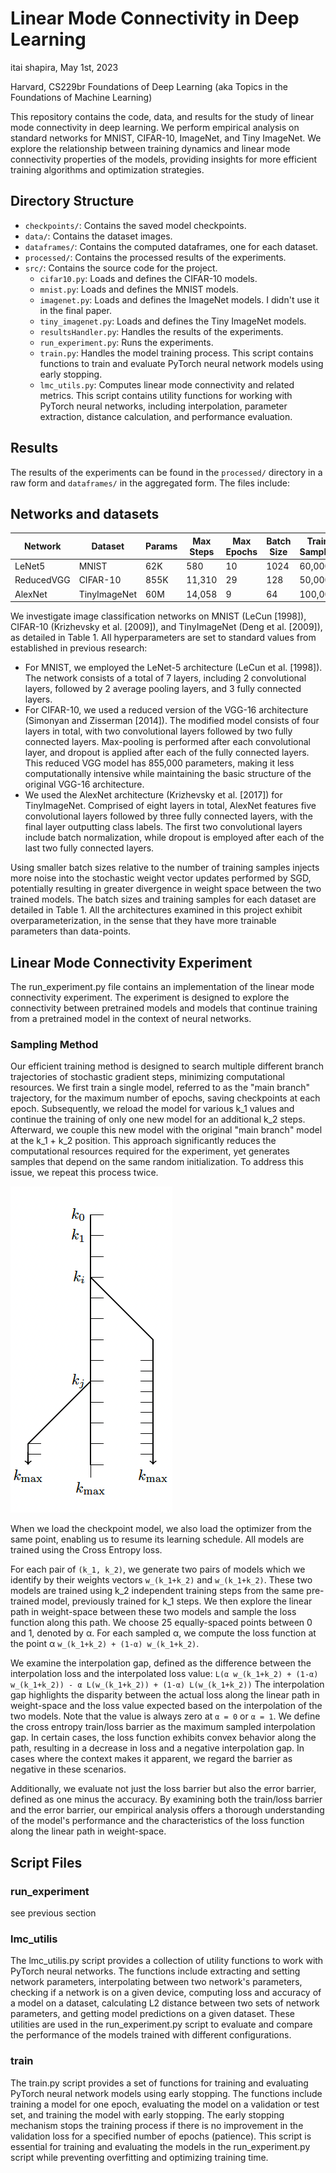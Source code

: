 # Linear Mode Connectivity in Deep Learning
itai shapira, May 1st, 2023

Harvard, CS229br Foundations of Deep Learning (aka Topics in the Foundations of Machine Learning)


This repository contains the code, data, and results for the study of linear mode connectivity in deep learning. We perform empirical analysis on standard networks for MNIST, CIFAR-10, ImageNet, and Tiny ImageNet. We explore the relationship between training dynamics and linear mode connectivity properties of the models, providing insights for more efficient training algorithms and optimization strategies.

## Directory Structure

- `checkpoints/`: Contains the saved model checkpoints.
- `data/`: Contains the dataset images.
- `dataframes/`: Contains the computed dataframes, one for each dataset.
- `processed/`: Contains the processed results of the experiments.
- `src/`: Contains the source code for the project.
  - `cifar10.py`: Loads and defines the CIFAR-10 models.
  - `mnist.py`: Loads and defines the MNIST models.
  - `imagenet.py`: Loads and defines the ImageNet models. I didn't use it in the final paper.
  - `tiny_imagenet.py`: Loads and defines the Tiny ImageNet models.
  - `resultsHandler.py`: Handles the results of the experiments.
  - `run_experiment.py`: Runs the experiments.
  - `train.py`: Handles the model training process.  This script contains functions to train and evaluate PyTorch neural network models using early stopping.
  - `lmc_utils.py`: Computes linear mode connectivity and related metrics. This script contains utility functions for working with PyTorch neural networks, including interpolation, parameter extraction, distance calculation, and performance evaluation.


## Results

The results of the experiments can be found in the `processed/` directory in a raw form and `dataframes/` in the aggregated form. The files include:

## Networks and datasets
| Network    | Dataset      | Params | Max Steps | Max Epochs | Batch Size | Train Samples | Final Accuracy | Optimizer |
|------------|--------------|--------|-----------|------------|------------|---------------|----------------|-----------|
| LeNet5     | MNIST        | 62K    | 580       | 10         | 1024       | 60,000        | 0.9818         | Adam      |
| ReducedVGG | CIFAR-10     | 855K   | 11,310    | 29         | 128        | 50,000        | 0.7136         | Adam      |
| AlexNet    | TinyImageNet | 60M    | 14,058    | 9          | 64         | 100,000       | 0.4064         | Adam      |



We investigate image classification networks on MNIST (LeCun [1998]), CIFAR-10 (Krizhevsky et al. [2009]), and TinyImageNet (Deng et al. [2009]), as detailed in Table 1. All hyperparameters are set to standard values from established in previous research:

- For MNIST, we employed the LeNet-5 architecture (LeCun et al. [1998]). The network consists of a total of 7 layers, including 2 convolutional layers, followed by 2 average pooling layers, and 3 fully connected layers.
- For CIFAR-10, we used a reduced version of the VGG-16 architecture (Simonyan and Zisserman [2014]). The modified model consists of four layers in total, with two convolutional layers followed by two fully connected layers. Max-pooling is performed after each convolutional layer, and dropout is applied after each of the fully connected layers. This reduced VGG model has 855,000 parameters, making it less computationally intensive while maintaining the basic structure of the original VGG-16 architecture.
- We used the AlexNet architecture (Krizhevsky et al. [2017]) for TinyImageNet. Comprised of eight layers in total, AlexNet features five convolutional layers followed by three fully connected layers, with the final layer outputting class labels. The first two convolutional layers include batch normalization, while dropout is employed after each of the last two fully connected layers.

Using smaller batch sizes relative to the number of training samples injects more noise into the stochastic weight vector updates performed by SGD, potentially resulting in greater divergence in weight space between the two trained models. The batch sizes and training samples for each dataset are detailed in Table 1. All the architectures examined in this project exhibit overparameterization, in the sense that they have more trainable parameters than data-points.



## Linear Mode Connectivity Experiment
The run_experiment.py file contains an implementation of the linear mode connectivity experiment. The experiment is designed to explore the connectivity between pretrained models and models that continue training from a pretrained model in the context of neural networks.

### Sampling Method
Our efficient training method is designed to search multiple different branch trajectories of stochastic gradient steps, minimizing computational resources. We first train a single model, referred to as the "main branch" trajectory, for the maximum number of epochs, saving checkpoints at each epoch. Subsequently, we reload the model for various k_1 values and continue the training of only one new model for an additional k_2 steps. Afterward, we couple this new model with the original "main branch" model at the k_1 + k_2 position. This approach significantly reduces the computational resources required for the experiment, yet generates samples that depend on the same random initialization. To address this issue, we repeat this process twice.

![Sampling Method](./plots/algorithm.png)

When we load the checkpoint model, we also load the optimizer from the same point, enabling us to resume its learning schedule. All models are trained using the Cross Entropy loss.

For each pair of `(k_1, k_2)`, we generate two pairs of models which we identify by their weights vectors `w_(k_1+k_2)` and `w_(k_1+k_2)`. These two models are trained using k_2 independent training steps from the same pre-trained model, previously trained for k_1 steps. We then explore the linear path in weight-space between these two models and sample the loss function along this path. We choose 25 equally-spaced points between 0 and 1, denoted by α. For each sampled α, we compute the loss function at the point α `w_(k_1+k_2) + (1-α) w_(k_1+k_2)`.

We examine the interpolation gap, defined as the difference between the interpolation loss and the interpolated loss value:
`L(α w_(k_1+k_2) + (1-α) w_(k_1+k_2)) - α L(w_(k_1+k_2)) + (1-α) L(w_(k_1+k_2))`
The interpolation gap highlights the disparity between the actual loss along the linear path in weight-space and the loss value expected based on the interpolation of the two models. Note that the value is always zero at `α = 0` or `α = 1`. We define the cross entropy train/loss barrier as the maximum sampled interpolation gap. In certain cases, the loss function exhibits convex behavior along the path, resulting in a decrease in loss and a negative interpolation gap. In cases where the context makes it apparent, we regard the barrier as negative in these scenarios.

Additionally, we evaluate not just the loss barrier but also the error barrier, defined as one minus the accuracy. By examining both the train/loss barrier and the error barrier, our empirical analysis offers a thorough understanding of the model's performance and the characteristics of the loss function along the linear path in weight-space.




## Script Files 
### run_experiment
see previous section
### lmc_utilis
The lmc_utilis.py script provides a collection of utility functions to work with PyTorch neural networks. The functions include extracting and setting network parameters, interpolating between two network's parameters, checking if a network is on a given device, computing loss and accuracy of a model on a dataset, calculating L2 distance between two sets of network parameters, and getting model predictions on a given dataset. These utilities are used in the run_experiment.py script to evaluate and compare the performance of the models trained with different configurations.

### train
The train.py script provides a set of functions for training and evaluating PyTorch neural network models using early stopping. The functions include training a model for one epoch, evaluating the model on a validation or test set, and training the model with early stopping. The early stopping mechanism stops the training process if there is no improvement in the validation loss for a specified number of epochs (patience). This script is essential for training and evaluating the models in the run_experiment.py script while preventing overfitting and optimizing training time.




